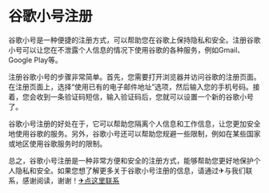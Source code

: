 # 谷歌小号注册

谷歌小号是一种便捷的注册方式，可以帮助您在谷歌上保持隐私和安全。注册谷歌小号可以让您在不泄露个人信息的情况下使用谷歌的各种服务，例如Gmail、Google Play等。

注册谷歌小号的步骤非常简单。首先，您需要打开浏览器并访问谷歌的注册页面。在注册页面上，选择“使用已有的电子邮件地址”选项，然后输入您的手机号码。接着，您会收到一条验证码短信，输入验证码后，您就可以设置一个新的谷歌小号了。

谷歌小号注册的好处在于，它可以帮助您隔离个人信息和工作信息，让您更加安全地使用谷歌的服务。另外，谷歌小号还可以帮助您规避一些限制，例如在某些国家或地区使用谷歌服务时的限制。

总之，谷歌小号注册是一种非常方便和安全的注册方式，能够帮助您更好地保护个人隐私和安全。如果您想了解更多关于谷歌小号注册的信息，请通过✈与我们联系，感谢阅读，谢谢！[✈点这里联系](https://sms.k02.cc)